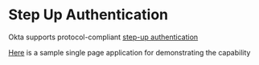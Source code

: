 # Step Up Authentication

Okta supports protocol-compliant [step-up authentication](https://developer.okta.com/docs/guides/step-up-authentication/main/)

[Here](react/README.md) is  a sample single page application for demonstrating the capability